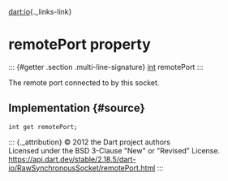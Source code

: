 [dart:io](../../dart-io/dart-io-library){._links-link}

remotePort property
===================

::: {#getter .section .multi-line-signature}
[int](../../dart-core/int-class) remotePort
:::

The remote port connected to by this socket.

Implementation {#source}
--------------

``` {.language-dart data-language="dart"}
int get remotePort;
```

::: {._attribution}
© 2012 the Dart project authors\
Licensed under the BSD 3-Clause \"New\" or \"Revised\" License.\
<https://api.dart.dev/stable/2.18.5/dart-io/RawSynchronousSocket/remotePort.html>
:::
